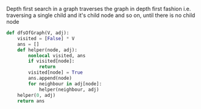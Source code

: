 Depth first search in a graph traverses the graph in depth first fashion i.e. traversing a single child and it's child node and so on, until there is no child node
```python
def dfsOfGraph(V, adj):
    visited = [False] * V
    ans = []
    def helper(node, adj):
        nonlocal visited, ans
        if visited[node]:
            return
        visited[node] = True
        ans.append(node)
        for neighbour in adj[node]:
            helper(neighbour, adj)
    helper(0, adj)
    return ans
```